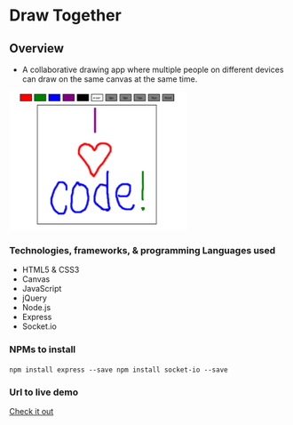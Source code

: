 # Draw Together

## Overview
* A collaborative drawing app where multiple people on different devices can draw on the same canvas at the same time.

![Draw Together](img/drawapp.png)


### Technologies, frameworks, & programming Languages used
* HTML5 & CSS3
* Canvas
* JavaScript
* jQuery
* Node.js
* Express
* Socket.io


### NPMs to install

` npm install express --save
  npm install socket-io --save
`


### Url to live demo

[Check it out](https://draw-together-fchckyjitc.now.sh/)
